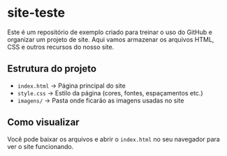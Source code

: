 # site-teste
Este é um repositório de exemplo criado para treinar o uso do GitHub e organizar um projeto de site. Aqui vamos armazenar os arquivos HTML, CSS e outros recursos do nosso site.

## Estrutura do projeto

- `index.html` → Página principal do site  
- `style.css` → Estilo da página (cores, fontes, espaçamentos etc.)  
- `imagens/` → Pasta onde ficarão as imagens usadas no site  

## Como visualizar
Você pode baixar os arquivos e abrir o `index.html` no seu navegador para ver o site funcionando.
